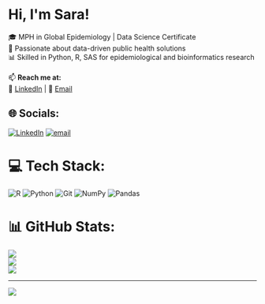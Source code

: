 # Hi, I'm Sara!
🎓 MPH in Global Epidemiology | Data Science Certificate<br>🔬 Passionate about data-driven public health solutions<br>📊 Skilled in Python, R, SAS for epidemiological and bioinformatics research<br><br>📫 **Reach me at:**  <br>🔗 [LinkedIn](https://www.linkedin.com/in/sarabaji/) | 📧 [Email](mailto:sara.baji@emory.edu)  


## 🌐 Socials:
[![LinkedIn](https://img.shields.io/badge/LinkedIn-%230077B5.svg?logo=linkedin&logoColor=white)](https://linkedin.com/in/https://www.linkedin.com/in/sarabaji/) [![email](https://img.shields.io/badge/Email-D14836?logo=gmail&logoColor=white)](mailto:sara.baji@emory.edu) 

# 💻 Tech Stack:
![R](https://img.shields.io/badge/r-%23276DC3.svg?style=for-the-badge&logo=r&logoColor=white) ![Python](https://img.shields.io/badge/python-3670A0?style=for-the-badge&logo=python&logoColor=ffdd54) ![Git](https://img.shields.io/badge/git-%23F05033.svg?style=for-the-badge&logo=git&logoColor=white) ![NumPy](https://img.shields.io/badge/numpy-%23013243.svg?style=for-the-badge&logo=numpy&logoColor=white) ![Pandas](https://img.shields.io/badge/pandas-%23150458.svg?style=for-the-badge&logo=pandas&logoColor=white)
# 📊 GitHub Stats:
![](https://github-readme-stats.vercel.app/api?username=sarambaji&theme=radical&hide_border=false&include_all_commits=true&count_private=false)<br/>
![](https://nirzak-streak-stats.vercel.app/?user=sarambaji&theme=radical&hide_border=false)<br/>
![](https://github-readme-stats.vercel.app/api/top-langs/?username=sarambaji&theme=radical&hide_border=false&include_all_commits=true&count_private=false&layout=compact)

---
[![](https://visitcount.itsvg.in/api?id=sarambaji&icon=0&color=0)](https://visitcount.itsvg.in)

<!-- Proudly created with GPRM ( https://gprm.itsvg.in ) -->
